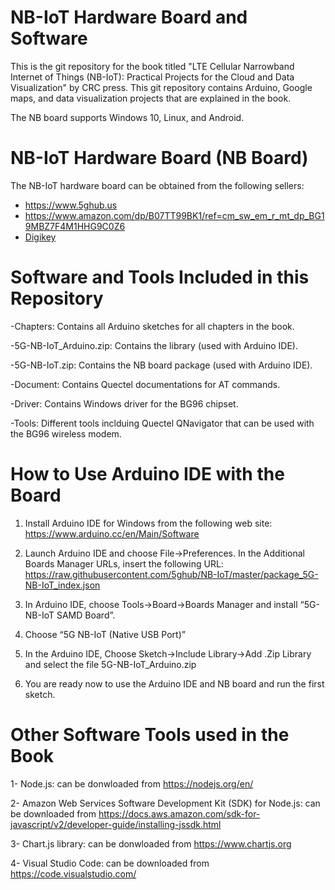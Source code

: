 # NB-IoT Hardware Board and Software

This is the git repository for the book titled "LTE Cellular Narrowband Internet of Things (NB-IoT): Practical Projects for the Cloud and Data Visualization" by CRC press. This git repository contains Arduino, Google maps, and data visualization projects that are explained in the book.

The NB board supports Windows 10, Linux, and Android.

# NB-IoT Hardware Board (NB Board)
The NB-IoT hardware board can be obtained from the following sellers:
- https://www.5ghub.us
- https://www.amazon.com/dp/B07TT99BK1/ref=cm_sw_em_r_mt_dp_BG19MBZ7F4M1HHG9C0Z6
- [Digikey](https://www.digikey.com/en/products/detail/5g-hub/BG96BRDR22/13530509?utm_adgroup=RF%20Transceiver%20Modules&utm_source=google&utm_medium=cpc&utm_campaign=Shopping_Product_RF%2FIF%20and%20RFID_NEW&utm_term=&utm_content=RF%20Transceiver%20Modules&gclid=CjwKCAjwzruGBhBAEiwAUqMR8DqNQVi08ZYFUL4_JkHvyIj0jPhvHQAOH656_Vd42WqPJuxrNrS6TBoCai0QAvD_BwE)



# Software and Tools Included in this Repository
-Chapters: Contains all Arduino sketches for all chapters in the book.

-5G-NB-IoT_Arduino.zip: Contains the library (used with Arduino IDE).

-5G-NB-IoT.zip: Contains the NB board package (used with Arduino IDE).

-Document: Contains Quectel documentations for AT commands.

-Driver: Contains Windows driver for the BG96 chipset.

-Tools: Different tools inclduing Quectel QNavigator that can be used with the BG96 wireless modem.

# How to Use Arduino IDE with the Board

1.	Install Arduino IDE for Windows from the following web site:
https://www.arduino.cc/en/Main/Software

2.	Launch Arduino IDE and choose File->Preferences. In the Additional Boards Manager URLs, insert the following URL:
https://raw.githubusercontent.com/5ghub/NB-IoT/master/package_5G-NB-IoT_index.json

3.	In Arduino IDE, choose Tools->Board->Boards Manager and install “5G-NB-IoT SAMD Board”.

4.	Choose “5G NB-IoT (Native USB Port)”

5.  In the Arduino IDE, Choose Sketch->Include Library->Add .Zip Library and select the file 5G-NB-IoT_Arduino.zip 

6.	You are ready now to use the Arduino IDE and NB board and run the first sketch.

# Other Software Tools used in the Book 

1- Node.js: can be donwloaded from  https://nodejs.org/en/

2- Amazon Web Services Software Development Kit (SDK) for Node.js: can be downloaded from 
https://docs.aws.amazon.com/sdk-for-javascript/v2/developer-guide/installing-jssdk.html

3- Chart.js library: can be donwloaded from https://www.chartjs.org

4- Visual Studio Code: can be downloaded from https://code.visualstudio.com/



